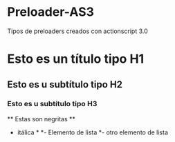 Preloader-AS3
=============

Tipos de preloaders creados con actionscript 3.0

# Esto es un título tipo H1
## Esto es u subtítulo tipo H2
### Esto es u subtítulo tipo H3
** Estas son negritas **
* itálica *
*- Elemento de lista
*- otro elemento de lista